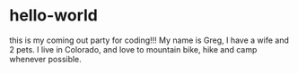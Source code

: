 # hello-world
this is my coming out party for coding!!!
My name is Greg, I have a wife and 2 pets. I live in Colorado, and love to mountain bike, hike and camp whenever possible.
